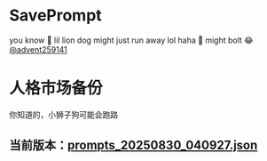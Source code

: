 # SavePrompt
you know 🫠 lil lion dog might just run away lol
haha 🐶 might bolt 😂 [@advent259141](https://github.com/advent259141)

# 人格市场备份
你知道的，小狮子狗可能会跑路

## 当前版本：[prompts_20250830_040927.json](https://github.com/Larch-C/SavePrompt/blob/main/prompts_20250830_040927.json)
